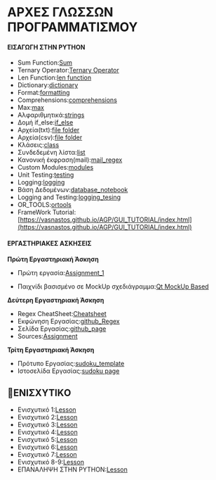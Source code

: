 # ΑΡΧΕΣ ΓΛΩΣΣΩΝ ΠΡΟΓΡΑΜΜΑΤΙΣΜΟΥ

#### ΕΙΣΑΓΩΓΗ ΣΤΗΝ PYTHON
    
 * Sum Function:[Sum](Basics/sum.py)
 * Ternary Operator:[Ternary Operator](Basics/ternary_operator.py)
 * Len Function:[len function](Basics/len.py)
 * Dictionary:[dictionary](Basics/dictionary.py)
 * Format:[formatting](Basics/format.py)
 * Comprehensions:[comprehensions](Basics/comprehensions.py)
 * Max:[max](Basics/max.py)
* Αλφαριθμητικά:[strings](Basics/strings.py)
* Δομή if_else:[if_else](Basics/if_else.py)
* Αρχεία(txt):[file folder](Basics/file(txt))
* Αρχεία(csv):[file folder](Basics/file(csv))
* Κλάσεις:[class](Basics/class.py)
* Συνδεδεμένη λίστα:[list](Basics/linked_list.py)
* Κανονική έκφραση(mail):[mail_regex](Basics/mail.py)
* Custom Modules:[modules](Basics/modules)
* Unit Testing:[testing](Basics/testing.py)
* Logging:[logging](Basics/Logging.py)
 * Βάση Δεδομένων:[database_notebook](Basics/database.ipynb)
 * Logging and Testing:[logging_tesing](Logs_And_Tests)
 * OR_TOOLS:[ortools](OR_TOOLS)
 * FrameWork Tutorial:[https://vasnastos.github.io/AGP/GUI_TUTORIAL/index.html](https://vasnastos.github.io/AGP/GUI_TUTORIAL/index.html)


#### ΕΡΓΑΣΤΗΡΙΑΚΕΣ ΑΣΚΗΣΕΙΣ

**Πρώτη Εργαστηριακή Άσκηση**
    
* Πρώτη εργασία:[Assignment_1](ASSIGNMENT_1)
    
* Παιχνίδι βασισμένο σε MockUp σχεδιάγραμμα:[Qt MockUp Based](RPS_MockUp)
    
**Δεύτερη Εργαστηριακή Άσκηση**
  
  * Regex CheatSheet:[Cheatsheet](https://cheatography.com/davechild/cheat-sheets/regular-expressions/pdf_bw/)
  * Εκφώνηση Εργασίας:[github_Regex](https://chgogos.github.io/dituoi_agp/resources/agp_assignment20210329.pdf)
  * Σελίδα Εργασίας:[github_page](https://vasnastos.github.io/Assignment_AGP/)
  * Sources:[Assignment](https://github.com/vasnastos/Assignment_AGP)
 

**Τρίτη Εργαστηριακή Άσκηση**
   * Πρότυπο Εργασίας:[sudoku_template](https://github.com/vasnastos/AGP/raw/master/Assignment_3/assignmentDitSudoku.zip)
   * Ιστοσελίδα Εργασίας:[sudoku page](https://vasnastos.github.io/DITUOI_AGP_SUDOKU/)

## :paperclip:ΕΝΙΣΧΥΤΙΚO
  * Ενισχυτικό 1:[Lesson](./L01/lesson_1.html)
  * Ενισχυτικό 2:[Lesson](./L02/lesson_2.html)
  * Ενισχυτικό 3:[Lesson](./L03/lesson_3.html)
  * Ενισχυτικό 4:[Lesson](./L04/lesson_4.html)
  * Ενισχυτικό 5:[Lesson](./L05/lesson_5.html)
  * Ενισχυτικό 6:[Lesson](https://vasnastos.githu.io/Assignment_AGP/)
  * Ενισχυτικό 7:[Lesson](./L07/lesson_7.html)
  * Ενισχυτικό 8-9:[Lesson](https://vasnastos.github.io/DITUOI_AGP_SUDOKU/)
  * ΕΠΑΝΑΛΗΨΗ ΣΤΗΝ PYTHON:[Lesson](./final.md)
  